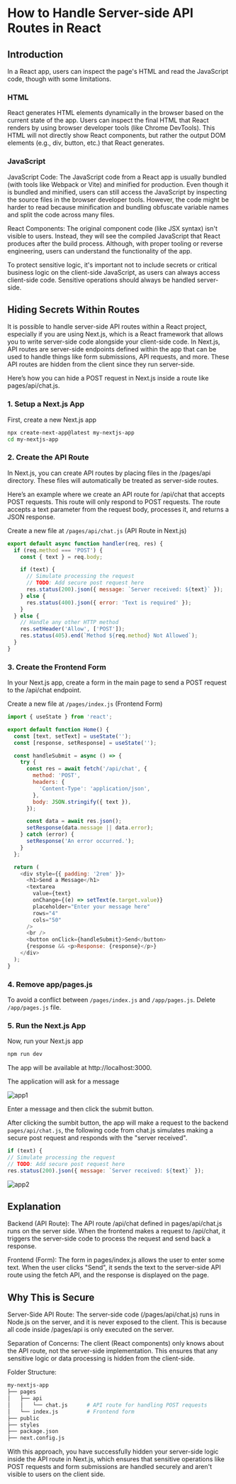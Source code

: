 # How to  Handle Server-side API Routes in React

## Introduction

In a React app, users can inspect the page's HTML and read the JavaScript code, though with some limitations.

### HTML

React generates HTML elements dynamically in the browser based on the current state of the app. Users can inspect the final HTML that React renders by using browser developer tools (like Chrome DevTools). This HTML will not directly show React components, but rather the output DOM elements (e.g., div, button, etc.) that React generates.

### JavaScript

JavaScript Code: The JavaScript code from a React app is usually bundled (with tools like Webpack or Vite) and minified for production. Even though it is bundled and minified, users can still access the JavaScript by inspecting the source files in the browser developer tools. However, the code might be harder to read because minification and bundling obfuscate variable names and split the code across many files.

React Components: The original component code (like JSX syntax) isn't visible to users. Instead, they will see the compiled JavaScript that React produces after the build process. Although, with proper tooling or reverse engineering, users can understand the functionality of the app.

To protect sensitive logic, it's important not to include secrets or critical business logic on the client-side JavaScript, as users can always access client-side code. Sensitive operations should always be handled server-side.

## Hiding Secrets Within Routes

It is possible to handle server-side API routes within a React project, especially if you are using Next.js, which is a React framework that allows you to write server-side code alongside your client-side code. In Next.js, API routes are server-side endpoints defined within the app that can be used to handle things like form submissions, API requests, and more. These API routes are hidden from the client since they run server-side.

Here’s how you can hide a POST request in Next.js inside a route like pages/api/chat.js.

### 1. Setup a Next.js App

First, create a new Next.js app

```bash
npx create-next-app@latest my-nextjs-app
cd my-nextjs-app
```

### 2. Create the API Route

In Next.js, you can create API routes by placing files in the /pages/api directory. These files will automatically be treated as server-side routes.

Here’s an example where we create an API route for /api/chat that accepts POST requests. This route will only respond to POST requests. The route accepts a text parameter from the request body, processes it, and returns a JSON response.

Create a new file at `/pages/api/chat.js`  (API Route in Next.js)

```js
export default async function handler(req, res) {
  if (req.method === 'POST') {
    const { text } = req.body;

    if (text) {
      // Simulate processing the request
      // TODO: Add secure post request here
      res.status(200).json({ message: `Server received: ${text}` });
    } else {
      res.status(400).json({ error: 'Text is required' });
    }
  } else {
    // Handle any other HTTP method
    res.setHeader('Allow', ['POST']);
    res.status(405).end(`Method ${req.method} Not Allowed`);
  }
}
```

### 3. Create the Frontend Form

In your Next.js app, create a form in the main page to send a POST request to the /api/chat endpoint.

Create a new file at `/pages/index.js` (Frontend Form)

```js
import { useState } from 'react';

export default function Home() {
  const [text, setText] = useState('');
  const [response, setResponse] = useState('');

  const handleSubmit = async () => {
    try {
      const res = await fetch('/api/chat', {
        method: 'POST',
        headers: {
          'Content-Type': 'application/json',
        },
        body: JSON.stringify({ text }),
      });

      const data = await res.json();
      setResponse(data.message || data.error);
    } catch (error) {
      setResponse('An error occurred.');
    }
  };

  return (
    <div style={{ padding: '2rem' }}>
      <h1>Send a Message</h1>
      <textarea
        value={text}
        onChange={(e) => setText(e.target.value)}
        placeholder="Enter your message here"
        rows="4"
        cols="50"
      />
      <br />
      <button onClick={handleSubmit}>Send</button>
      {response && <p>Response: {response}</p>}
    </div>
  );
}
```

### 4. Remove app/pages.js

To avoid a conflict between `/pages/index.js` and `/app/pages.js`. Delete `/app/pages.js` file.

### 5. Run the Next.js App

Now, run your Next.js app

```bash
npm run dev
```

The app will be available at http://localhost:3000.

The application will ask for a message

![app1](image.png)

Enter a message and then click the submit button.

After clicking the sumbit button, the app will make a request to the backend `pages/api/chat.js`, the following code from chat.js simulates making a secure post request and responds with the "server received".

```js
if (text) {
// Simulate processing the request
// TODO: Add secure post request here
res.status(200).json({ message: `Server received: ${text}` });
```

![app2](image-1.png)

## Explanation

Backend (API Route): The API route /api/chat defined in pages/api/chat.js runs on the server side. When the frontend makes a request to /api/chat, it triggers the server-side code to process the request and send back a response.

Frontend (Form): The form in pages/index.js allows the user to enter some text. When the user clicks "Send", it sends the text to the server-side API route using the fetch API, and the response is displayed on the page.

## Why This is Secure

Server-Side API Route: The server-side code (/pages/api/chat.js) runs in Node.js on the server, and it is never exposed to the client. This is because all code inside /pages/api is only executed on the server.

Separation of Concerns: The client (React components) only knows about the API route, not the server-side implementation. This ensures that any sensitive logic or data processing is hidden from the client-side.

Folder Structure:

```bash
my-nextjs-app
├── pages
│   ├── api
│   │   └── chat.js      # API route for handling POST requests
│   └── index.js         # Frontend form
├── public
├── styles
├── package.json
├── next.config.js
```

With this approach, you have successfully hidden your server-side logic inside the API route in Next.js, which ensures that sensitive operations like POST requests and form submissions are handled securely and aren't visible to users on the client side.
